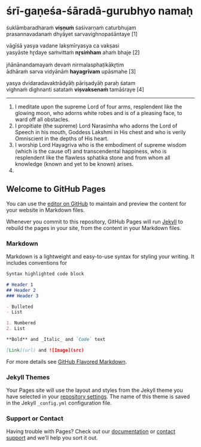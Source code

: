 # śrī-gaṇeśa-śāradā-gurubhyo namaḥ

śuklāmbaradharaṁ **viṣṇuṁ** śaśivarṇaṁ caturbhujam<br />
prasannavadanaṁ dhyāyet sarvavighnopaśāntaye [1]

vāgīśā yasya vadane lakṣmīryasya ca vakṣasi<br />
yasyāste hr̥daye saṁvittaṁ **nr̥siṁham** ahaṁ bhaje [2]

jñānānandamayaṁ devaṁ nirmalasphaṭikākr̥tim<br />
ādhāraṁ sarva vidyānāṁ **hayagrīvam** upāsmahe [3]

yasya dvidaradavaktrādyāḥ pāriṣadyāḥ paraḥ śatam<br />
vighnaṁ dighnanti satataṁ **viṣvaksenaṁ** tamāśraye [4]

----

1. I meditate upon the supreme Lord of four arms, resplendent like the glowing moon, who adorns white robes and is of a pleasing face, to ward off all obstacles.
2. I propitiate (the supreme) Lord Narasimha who adorns the Lord of Speech in his mouth, Goddess Lakshmi in His chest and who is verily Omniscient in the depths of His heart.
3. I worship Lord Hayagriva who is the embodiment of supreme wisdom (which is the cause of) and transcendental happiness, who is resplendent like the flawless sphatika stone and from whom all knowledge (known and yet to be known) arises.
4. 

## Welcome to GitHub Pages

You can use the [editor on GitHub](https://github.com/arunagirinathar/puranam/edit/gh-pages/index.md) to maintain and preview the content for your website in Markdown files.

Whenever you commit to this repository, GitHub Pages will run [Jekyll](https://jekyllrb.com/) to rebuild the pages in your site, from the content in your Markdown files.

### Markdown

Markdown is a lightweight and easy-to-use syntax for styling your writing. It includes conventions for

```markdown
Syntax highlighted code block

# Header 1
## Header 2
### Header 3

- Bulleted
- List

1. Numbered
2. List

**Bold** and _Italic_ and `Code` text

[Link](url) and ![Image](src)
```

For more details see [GitHub Flavored Markdown](https://guides.github.com/features/mastering-markdown/).

### Jekyll Themes

Your Pages site will use the layout and styles from the Jekyll theme you have selected in your [repository settings](https://github.com/arunagirinathar/puranam/settings/pages). The name of this theme is saved in the Jekyll `_config.yml` configuration file.

### Support or Contact

Having trouble with Pages? Check out our [documentation](https://docs.github.com/categories/github-pages-basics/) or [contact support](https://support.github.com/contact) and we’ll help you sort it out.
